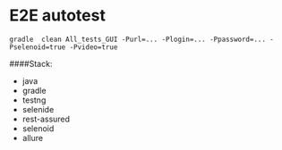 # E2E autotest

``
gradle 
clean
All_tests_GUI
-Purl=...
-Plogin=...
-Ppassword=...
-Pselenoid=true
-Pvideo=true
``

####Stack:
- java
- gradle
- testng
- selenide
- rest-assured
- selenoid
- allure
